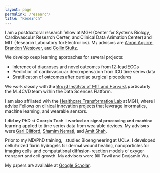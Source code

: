 ```yaml
---
layout: page
permalink: /research/
title: "Research"
---
```


I am a postdoctoral research fellow at MGH (Center for Systems Biology, Cardiovascular Research Center, and Clinical Data Animation Center) and MIT (Research Laboratory for Electronics). My advisors are [Aaron Aguirre](https://connects.catalyst.harvard.edu/Profiles/display/Person/10465), [Brandon Westover](http://cdac.mgh.harvard.edu), and [Collin Stultz](http://www.rle.mit.edu/cb/).

We develop deep learning approaches for several projects:
* Inference of diagnoses and novel outcomes from 12-lead ECGs
* Prediction of cardiovascular decompensation from ICU time series data
* Stratification of outcomes after cardiac surgical procedures

We work closely with the [Broad Institute of MIT and Harvard](https://www.broadinstitute.org/data-sciences-platform), particularly the ML4CVD team within the Data Sciences Platform.  

I am also affiliated with the [Healthcare Transformation Lab](http://healthcaretransformation.org) at MGH, where I advise Fellows on clinical innovation projects that leverage informatics, machine learning, and wearable sensors.

I did my PhD at Georgia Tech. I worked on signal processing and machine learning applied to time series data from wearable devices. My advisors were [Gari Clifford](http://gdclifford.info/people/gari), [Shamim Nemati](http://nematilab.info/people/shamim/index.html), and [Amit Shah](https://www.sph.emory.edu/faculty/profile/#AJSHAH3).

Prior to my MD/PhD training, I studied Bioengineering at UCLA. I developed cellularized fibrin hydrogels for dermal wound healing, nanoparticles for imaging cells, and computational diffusion-reaction models of oxygen transport and cell growth. My advisors were Bill Tawil and Benjamin Wu.

My papers are available at [Google Scholar](https://scholar.google.com/citations?hl=en&user=APy8nq4AAAAJ&view_op=list_works&sortby=pubdate).
